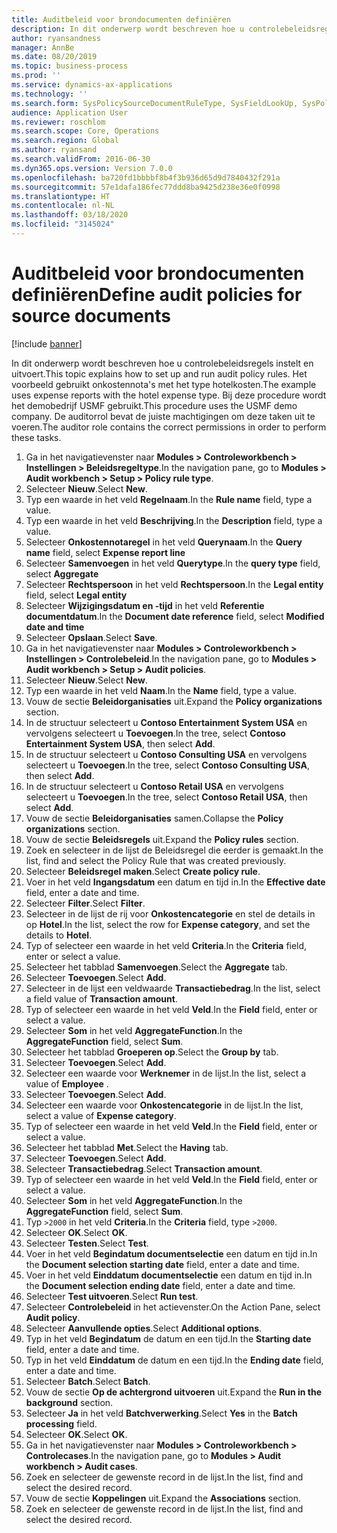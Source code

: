 ```yaml
---
title: Auditbeleid voor brondocumenten definiëren
description: In dit onderwerp wordt beschreven hoe u controlebeleidsregels instelt en uitvoert.
author: ryansandness
manager: AnnBe
ms.date: 08/20/2019
ms.topic: business-process
ms.prod: ''
ms.service: dynamics-ax-applications
ms.technology: ''
ms.search.form: SysPolicySourceDocumentRuleType, SysFieldLookUp, SysPolicyListPage, SysPolicy, AuditPolicyRule, SysQueryForm, SysQueryFieldLookUp, AuditPolicyDateSelection, AuditPolicyAdditionalOption, BatchJob, CaseDetail
audience: Application User
ms.reviewer: roschlom
ms.search.scope: Core, Operations
ms.search.region: Global
ms.author: ryansand
ms.search.validFrom: 2016-06-30
ms.dyn365.ops.version: Version 7.0.0
ms.openlocfilehash: ba720fd1bbbbf8b4f3b936d65d9d7840432f291a
ms.sourcegitcommit: 57e1dafa186fec77ddd8ba9425d238e36e0f0998
ms.translationtype: HT
ms.contentlocale: nl-NL
ms.lasthandoff: 03/18/2020
ms.locfileid: "3145024"
---
```

# <a name="define-audit-policies-for-source-documents"></a><span data-ttu-id="d3d80-103">Auditbeleid voor brondocumenten definiëren</span><span class="sxs-lookup"><span data-stu-id="d3d80-103">Define audit policies for source documents</span></span>

[!include [banner](../../includes/banner.md)]

<span data-ttu-id="d3d80-104">In dit onderwerp wordt beschreven hoe u controlebeleidsregels instelt en uitvoert.</span><span class="sxs-lookup"><span data-stu-id="d3d80-104">This topic explains how to set up and run audit policy rules.</span></span> <span data-ttu-id="d3d80-105">Het voorbeeld gebruikt onkostennota's met het type hotelkosten.</span><span class="sxs-lookup"><span data-stu-id="d3d80-105">The example uses expense reports with the hotel expense type.</span></span> <span data-ttu-id="d3d80-106">Bij deze procedure wordt het demobedrijf USMF gebruikt.</span><span class="sxs-lookup"><span data-stu-id="d3d80-106">This procedure uses the USMF demo company.</span></span> <span data-ttu-id="d3d80-107">De auditorrol bevat de juiste machtigingen om deze taken uit te voeren.</span><span class="sxs-lookup"><span data-stu-id="d3d80-107">The auditor role contains the correct permissions in order to perform these tasks.</span></span>

1. <span data-ttu-id="d3d80-108">Ga in het navigatievenster naar **Modules > Controleworkbench > Instellingen > Beleidsregeltype**.</span><span class="sxs-lookup"><span data-stu-id="d3d80-108">In the navigation pane, go to **Modules > Audit workbench > Setup > Policy rule type**.</span></span>
2. <span data-ttu-id="d3d80-109">Selecteer **Nieuw**.</span><span class="sxs-lookup"><span data-stu-id="d3d80-109">Select **New**.</span></span>
3. <span data-ttu-id="d3d80-110">Typ een waarde in het veld **Regelnaam**.</span><span class="sxs-lookup"><span data-stu-id="d3d80-110">In the **Rule name** field, type a value.</span></span>
4. <span data-ttu-id="d3d80-111">Typ een waarde in het veld **Beschrijving**.</span><span class="sxs-lookup"><span data-stu-id="d3d80-111">In the **Description** field, type a value.</span></span>
5. <span data-ttu-id="d3d80-112">Selecteer **Onkostennotaregel** in het veld **Querynaam**.</span><span class="sxs-lookup"><span data-stu-id="d3d80-112">In the **Query name** field, select **Expense report line**</span></span>
6. <span data-ttu-id="d3d80-113">Selecteer **Samenvoegen** in het veld **Querytype**.</span><span class="sxs-lookup"><span data-stu-id="d3d80-113">In the **query type** field, select **Aggregate**</span></span>
7. <span data-ttu-id="d3d80-114">Selecteer **Rechtspersoon** in het veld **Rechtspersoon**.</span><span class="sxs-lookup"><span data-stu-id="d3d80-114">In the **Legal entity** field, select **Legal entity**</span></span>
8. <span data-ttu-id="d3d80-115">Selecteer **Wijzigingsdatum en -tijd** in het veld **Referentie documentdatum**.</span><span class="sxs-lookup"><span data-stu-id="d3d80-115">In the **Document date reference** field, select **Modified date and time**</span></span>
9. <span data-ttu-id="d3d80-116">Selecteer **Opslaan**.</span><span class="sxs-lookup"><span data-stu-id="d3d80-116">Select **Save**.</span></span>
10. <span data-ttu-id="d3d80-117">Ga in het navigatievenster naar **Modules > Controleworkbench > Instellingen > Controlebeleid**.</span><span class="sxs-lookup"><span data-stu-id="d3d80-117">In the navigation pane, go to **Modules > Audit workbench > Setup > Audit policies**.</span></span>
11. <span data-ttu-id="d3d80-118">Selecteer **Nieuw**.</span><span class="sxs-lookup"><span data-stu-id="d3d80-118">Select **New**.</span></span>
12. <span data-ttu-id="d3d80-119">Typ een waarde in het veld **Naam**.</span><span class="sxs-lookup"><span data-stu-id="d3d80-119">In the **Name** field, type a value.</span></span>
13. <span data-ttu-id="d3d80-120">Vouw de sectie **Beleidorganisaties** uit.</span><span class="sxs-lookup"><span data-stu-id="d3d80-120">Expand the **Policy organizations** section.</span></span>
14. <span data-ttu-id="d3d80-121">In de structuur selecteert u **Contoso Entertainment System USA** en vervolgens selecteert u **Toevoegen**.</span><span class="sxs-lookup"><span data-stu-id="d3d80-121">In the tree, select **Contoso Entertainment System USA**, then select **Add**.</span></span>
15. <span data-ttu-id="d3d80-122">In de structuur selecteert u **Contoso Consulting USA** en vervolgens selecteert u **Toevoegen**.</span><span class="sxs-lookup"><span data-stu-id="d3d80-122">In the tree, select **Contoso Consulting USA**, then select **Add**.</span></span>
16. <span data-ttu-id="d3d80-123">In de structuur selecteert u **Contoso Retail USA** en vervolgens selecteert u **Toevoegen**.</span><span class="sxs-lookup"><span data-stu-id="d3d80-123">In the tree, select **Contoso Retail USA**, then select **Add**.</span></span>
17. <span data-ttu-id="d3d80-124">Vouw de sectie **Beleidorganisaties** samen.</span><span class="sxs-lookup"><span data-stu-id="d3d80-124">Collapse the **Policy organizations** section.</span></span>
18. <span data-ttu-id="d3d80-125">Vouw de sectie **Beleidsregels** uit.</span><span class="sxs-lookup"><span data-stu-id="d3d80-125">Expand the **Policy rules** section.</span></span>
19. <span data-ttu-id="d3d80-126">Zoek en selecteer in de lijst de Beleidsregel die eerder is gemaakt.</span><span class="sxs-lookup"><span data-stu-id="d3d80-126">In the list, find and select the Policy Rule that was created previously.</span></span>
20. <span data-ttu-id="d3d80-127">Selecteer **Beleidsregel maken**.</span><span class="sxs-lookup"><span data-stu-id="d3d80-127">Select **Create policy rule**.</span></span>
21. <span data-ttu-id="d3d80-128">Voer in het veld **Ingangsdatum** een datum en tijd in.</span><span class="sxs-lookup"><span data-stu-id="d3d80-128">In the **Effective date** field, enter a date and time.</span></span>
22. <span data-ttu-id="d3d80-129">Selecteer **Filter**.</span><span class="sxs-lookup"><span data-stu-id="d3d80-129">Select **Filter**.</span></span>
23. <span data-ttu-id="d3d80-130">Selecteer in de lijst de rij voor **Onkostencategorie** en stel de details in op **Hotel**.</span><span class="sxs-lookup"><span data-stu-id="d3d80-130">In the list, select the row for **Expense category**, and set the details to **Hotel**.</span></span>
24. <span data-ttu-id="d3d80-131">Typ of selecteer een waarde in het veld **Criteria**.</span><span class="sxs-lookup"><span data-stu-id="d3d80-131">In the **Criteria** field, enter or select a value.</span></span>
25. <span data-ttu-id="d3d80-132">Selecteer het tabblad **Samenvoegen**.</span><span class="sxs-lookup"><span data-stu-id="d3d80-132">Select the **Aggregate** tab.</span></span>
26. <span data-ttu-id="d3d80-133">Selecteer **Toevoegen**.</span><span class="sxs-lookup"><span data-stu-id="d3d80-133">Select **Add**.</span></span>
27. <span data-ttu-id="d3d80-134">Selecteer in de lijst een veldwaarde **Transactiebedrag**.</span><span class="sxs-lookup"><span data-stu-id="d3d80-134">In the list, select a field value of **Transaction amount**.</span></span>
28. <span data-ttu-id="d3d80-135">Typ of selecteer een waarde in het veld **Veld**.</span><span class="sxs-lookup"><span data-stu-id="d3d80-135">In the **Field** field, enter or select a value.</span></span>
29. <span data-ttu-id="d3d80-136">Selecteer **Som** in het veld **AggregateFunction**.</span><span class="sxs-lookup"><span data-stu-id="d3d80-136">In the **AggregateFunction** field, select **Sum**.</span></span>
30. <span data-ttu-id="d3d80-137">Selecteer het tabblad **Groeperen op**.</span><span class="sxs-lookup"><span data-stu-id="d3d80-137">Select the **Group by** tab.</span></span>
31. <span data-ttu-id="d3d80-138">Selecteer **Toevoegen**.</span><span class="sxs-lookup"><span data-stu-id="d3d80-138">Select **Add**.</span></span>
32. <span data-ttu-id="d3d80-139">Selecteer een waarde voor **Werknemer** in de lijst.</span><span class="sxs-lookup"><span data-stu-id="d3d80-139">In the list, select a value of **Employee** .</span></span>
33. <span data-ttu-id="d3d80-140">Selecteer **Toevoegen**.</span><span class="sxs-lookup"><span data-stu-id="d3d80-140">Select **Add**.</span></span>
34. <span data-ttu-id="d3d80-141">Selecteer een waarde voor **Onkostencategorie** in de lijst.</span><span class="sxs-lookup"><span data-stu-id="d3d80-141">In the list, select a value of **Expense category**.</span></span>
35. <span data-ttu-id="d3d80-142">Typ of selecteer een waarde in het veld **Veld**.</span><span class="sxs-lookup"><span data-stu-id="d3d80-142">In the **Field** field, enter or select a value.</span></span>
36. <span data-ttu-id="d3d80-143">Selecteer het tabblad **Met**.</span><span class="sxs-lookup"><span data-stu-id="d3d80-143">Select the **Having** tab.</span></span>
37. <span data-ttu-id="d3d80-144">Selecteer **Toevoegen**.</span><span class="sxs-lookup"><span data-stu-id="d3d80-144">Select **Add**.</span></span>
38. <span data-ttu-id="d3d80-145">Selecteer **Transactiebedrag**.</span><span class="sxs-lookup"><span data-stu-id="d3d80-145">Select **Transaction amount**.</span></span>
39. <span data-ttu-id="d3d80-146">Typ of selecteer een waarde in het veld **Veld**.</span><span class="sxs-lookup"><span data-stu-id="d3d80-146">In the **Field** field, enter or select a value.</span></span>
40. <span data-ttu-id="d3d80-147">Selecteer **Som** in het veld **AggregateFunction**.</span><span class="sxs-lookup"><span data-stu-id="d3d80-147">In the **AggregateFunction** field, select **Sum**.</span></span>
41. <span data-ttu-id="d3d80-148">Typ `>2000` in het veld **Criteria**.</span><span class="sxs-lookup"><span data-stu-id="d3d80-148">In the **Criteria** field, type `>2000`.</span></span>
42. <span data-ttu-id="d3d80-149">Selecteer **OK**.</span><span class="sxs-lookup"><span data-stu-id="d3d80-149">Select **OK**.</span></span>
43. <span data-ttu-id="d3d80-150">Selecteer **Testen**.</span><span class="sxs-lookup"><span data-stu-id="d3d80-150">Select **Test**.</span></span>
44. <span data-ttu-id="d3d80-151">Voer in het veld **Begindatum documentselectie** een datum en tijd in.</span><span class="sxs-lookup"><span data-stu-id="d3d80-151">In the **Document selection starting date** field, enter a date and time.</span></span>
45. <span data-ttu-id="d3d80-152">Voer in het veld **Einddatum documentselectie** een datum en tijd in.</span><span class="sxs-lookup"><span data-stu-id="d3d80-152">In the **Document selection ending date** field, enter a date and time.</span></span>
46. <span data-ttu-id="d3d80-153">Selecteer **Test uitvoeren**.</span><span class="sxs-lookup"><span data-stu-id="d3d80-153">Select **Run test**.</span></span>
47. <span data-ttu-id="d3d80-154">Selecteer **Controlebeleid** in het actievenster.</span><span class="sxs-lookup"><span data-stu-id="d3d80-154">On the Action Pane, select **Audit policy**.</span></span>
48. <span data-ttu-id="d3d80-155">Selecteer **Aanvullende opties**.</span><span class="sxs-lookup"><span data-stu-id="d3d80-155">Select **Additional options**.</span></span>
49. <span data-ttu-id="d3d80-156">Typ in het veld **Begindatum** de datum en een tijd.</span><span class="sxs-lookup"><span data-stu-id="d3d80-156">In the **Starting date** field, enter a date and time.</span></span>
50. <span data-ttu-id="d3d80-157">Typ in het veld **Einddatum** de datum en een tijd.</span><span class="sxs-lookup"><span data-stu-id="d3d80-157">In the **Ending date** field, enter a date and time.</span></span>
51. <span data-ttu-id="d3d80-158">Selecteer **Batch**.</span><span class="sxs-lookup"><span data-stu-id="d3d80-158">Select **Batch**.</span></span>
52. <span data-ttu-id="d3d80-159">Vouw de sectie **Op de achtergrond uitvoeren** uit.</span><span class="sxs-lookup"><span data-stu-id="d3d80-159">Expand the **Run in the background** section.</span></span>
53. <span data-ttu-id="d3d80-160">Selecteer **Ja** in het veld **Batchverwerking**.</span><span class="sxs-lookup"><span data-stu-id="d3d80-160">Select **Yes** in the **Batch processing** field.</span></span>
54. <span data-ttu-id="d3d80-161">Selecteer **OK**.</span><span class="sxs-lookup"><span data-stu-id="d3d80-161">Select **OK**.</span></span>
55. <span data-ttu-id="d3d80-162">Ga in het navigatievenster naar **Modules > Controleworkbench > Controlecases**.</span><span class="sxs-lookup"><span data-stu-id="d3d80-162">In the navigation pane, go to **Modules > Audit workbench > Audit cases**.</span></span>
56. <span data-ttu-id="d3d80-163">Zoek en selecteer de gewenste record in de lijst.</span><span class="sxs-lookup"><span data-stu-id="d3d80-163">In the list, find and select the desired record.</span></span>
57. <span data-ttu-id="d3d80-164">Vouw de sectie **Koppelingen** uit.</span><span class="sxs-lookup"><span data-stu-id="d3d80-164">Expand the **Associations** section.</span></span>
58. <span data-ttu-id="d3d80-165">Zoek en selecteer de gewenste record in de lijst.</span><span class="sxs-lookup"><span data-stu-id="d3d80-165">In the list, find and select the desired record.</span></span>

